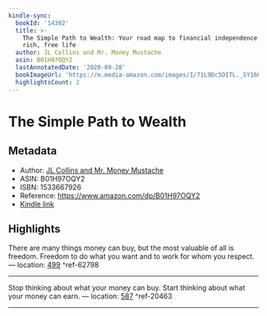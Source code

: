 ```yaml
---
kindle-sync:
  bookId: '14302'
  title: >-
    The Simple Path to Wealth: Your road map to financial independence and a
    rich, free life
  author: JL Collins and Mr. Money Mustache
  asin: B01H97OQY2
  lastAnnotatedDate: '2020-09-28'
  bookImageUrl: 'https://m.media-amazon.com/images/I/71L9Dc5DITL._SY160.jpg'
  highlightsCount: 2
---
```

# The Simple Path to Wealth
## Metadata
* Author: [JL Collins and Mr. Money Mustache](https://www.amazon.comundefined)
* ASIN: B01H97OQY2
* ISBN: 1533667926
* Reference: https://www.amazon.com/dp/B01H97OQY2
* [Kindle link](kindle://book?action=open&asin=B01H97OQY2)

## Highlights
There are many things money can buy, but the most valuable of all is freedom. Freedom to do what you want and to work for whom you respect. — location: [499](kindle://book?action=open&asin=B01H97OQY2&location=499) ^ref-62798

---
Stop thinking about what your money can buy. Start thinking about what your money can earn. — location: [587](kindle://book?action=open&asin=B01H97OQY2&location=587) ^ref-20463

---
